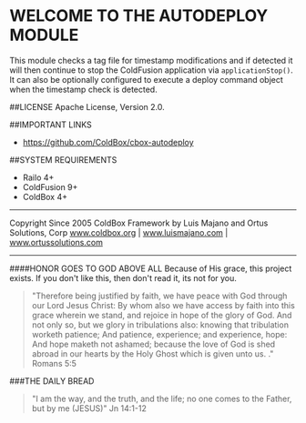 WELCOME TO THE AUTODEPLOY MODULE
==============================
This module checks a tag file for timestamp modifications and if detected it will then continue to stop the ColdFusion application via `applicationStop()`.  It can also be optionally configured to execute a deploy command object when the timestamp check is detected.

##LICENSE
Apache License, Version 2.0.

##IMPORTANT LINKS
- https://github.com/ColdBox/cbox-autodeploy

##SYSTEM REQUIREMENTS
- Railo 4+
- ColdFusion 9+
- ColdBox 4+

********************************************************************************
Copyright Since 2005 ColdBox Framework by Luis Majano and Ortus Solutions, Corp
www.coldbox.org | www.luismajano.com | www.ortussolutions.com
********************************************************************************
####HONOR GOES TO GOD ABOVE ALL
Because of His grace, this project exists. If you don't like this, then don't read it, its not for you.

>"Therefore being justified by faith, we have peace with God through our Lord Jesus Christ:
By whom also we have access by faith into this grace wherein we stand, and rejoice in hope of the glory of God.
And not only so, but we glory in tribulations also: knowing that tribulation worketh patience;
And patience, experience; and experience, hope:
And hope maketh not ashamed; because the love of God is shed abroad in our hearts by the 
Holy Ghost which is given unto us. ." Romans 5:5

###THE DAILY BREAD
 > "I am the way, and the truth, and the life; no one comes to the Father, but by me (JESUS)" Jn 14:1-12